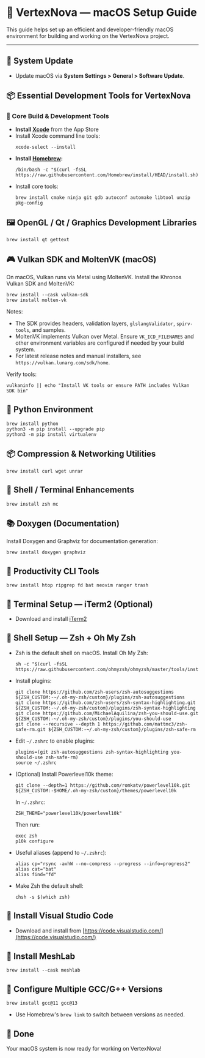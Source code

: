 # 🍏 VertexNova — macOS Setup Guide

This guide helps set up an efficient and developer-friendly macOS environment for building and working on the VertexNova project.

---

## 🔄 System Update

- Update macOS via **System Settings > General > Software Update**.

## 📦 Essential Development Tools for VertexNova

### 🔧 Core Build & Development Tools

- **Install [Xcode](https://developer.apple.com/xcode/)** from the App Store
- Install Xcode command line tools:
  ```
  xcode-select --install
  ```
- **Install [Homebrew](https://brew.sh/):**
  ```
  /bin/bash -c "$(curl -fsSL https://raw.githubusercontent.com/Homebrew/install/HEAD/install.sh)"
  ```
- Install core tools:
  ```
  brew install cmake ninja git gdb autoconf automake libtool unzip pkg-config
  ```

## 🖼️ OpenGL / Qt / Graphics Development Libraries

```
brew install qt gettext
```

## 🎮 Vulkan SDK and MoltenVK (macOS)

On macOS, Vulkan runs via Metal using MoltenVK. Install the Khronos Vulkan SDK and MoltenVK:

```
brew install --cask vulkan-sdk
brew install molten-vk
```

Notes:
- The SDK provides headers, validation layers, `glslangValidator`, `spirv-tools`, and samples.
- MoltenVK implements Vulkan over Metal. Ensure `VK_ICD_FILENAMES` and other environment variables are configured if needed by your build system.
- For latest release notes and manual installers, see `https://vulkan.lunarg.com/sdk/home`.

Verify tools:

```
vulkaninfo || echo "Install VK tools or ensure PATH includes Vulkan SDK bin"
```

## 🐍 Python Environment

```
brew install python
python3 -m pip install --upgrade pip
python3 -m pip install virtualenv
```

## 📦 Compression & Networking Utilities

```
brew install curl wget unrar
```

## 🧵 Shell / Terminal Enhancements

```
brew install zsh mc
```

## 📚 Doxygen (Documentation)

Install Doxygen and Graphviz for documentation generation:

```
brew install doxygen graphviz
```

## 🧐 Productivity CLI Tools

```
brew install htop ripgrep fd bat neovim ranger trash
```

## 🧱 Terminal Setup — iTerm2 (Optional)

- Download and install [iTerm2](https://iterm2.com/)

## 🧵 Shell Setup — Zsh + Oh My Zsh

- Zsh is the default shell on macOS. Install Oh My Zsh:
  ```
  sh -c "$(curl -fsSL https://raw.githubusercontent.com/ohmyzsh/ohmyzsh/master/tools/install.sh)"
  ```
- Install plugins:
  ```
  git clone https://github.com/zsh-users/zsh-autosuggestions ${ZSH_CUSTOM:-~/.oh-my-zsh/custom}/plugins/zsh-autosuggestions
  git clone https://github.com/zsh-users/zsh-syntax-highlighting.git ${ZSH_CUSTOM:-~/.oh-my-zsh/custom}/plugins/zsh-syntax-highlighting
  git clone https://github.com/MichaelAquilina/zsh-you-should-use.git ${ZSH_CUSTOM:-~/.oh-my-zsh/custom}/plugins/you-should-use
  git clone --recursive --depth 1 https://github.com/mattmc3/zsh-safe-rm.git ${ZSH_CUSTOM:-~/.oh-my-zsh/custom}/plugins/zsh-safe-rm
  ```
- Edit `~/.zshrc` to enable plugins:
  ```
  plugins=(git zsh-autosuggestions zsh-syntax-highlighting you-should-use zsh-safe-rm)
  source ~/.zshrc
  ```
- (Optional) Install Powerlevel10k theme:
  ```
  git clone --depth=1 https://github.com/romkatv/powerlevel10k.git ${ZSH_CUSTOM:-$HOME/.oh-my-zsh/custom}/themes/powerlevel10k
  ```
  In `~/.zshrc`:
  ```
  ZSH_THEME="powerlevel10k/powerlevel10k"
  ```
  Then run:
  ```
  exec zsh
  p10k configure
  ```
- Useful aliases (append to `~/.zshrc`):
  ```
  alias cp="rsync -avhW --no-compress --progress --info=progress2"
  alias cat="bat"
  alias find="fd"
  ```
- Make Zsh the default shell:
  ```
  chsh -s $(which zsh)
  ```

## 🧰 Install Visual Studio Code

- Download and install from [https://code.visualstudio.com/](https://code.visualstudio.com/)

## 🧱 Install MeshLab

```
brew install --cask meshlab
```

## 🔄 Configure Multiple GCC/G++ Versions

```
brew install gcc@11 gcc@13
```
- Use Homebrew's `brew link` to switch between versions as needed.

## 🌟 Done

Your macOS system is now ready for working on VertexNova!
